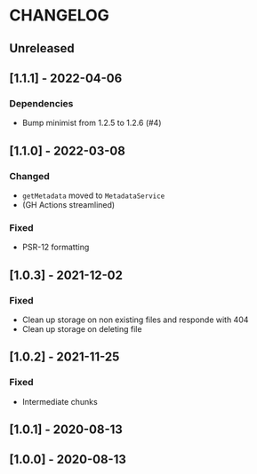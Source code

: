 # CHANGELOG

## Unreleased

## [1.1.1] - 2022-04-06

### Dependencies
- Bump minimist from 1.2.5 to 1.2.6 (#4)

## [1.1.0] - 2022-03-08

### Changed
- `getMetadata` moved to `MetadataService`
- (GH Actions streamlined)

### Fixed
- PSR-12 formatting

## [1.0.3] - 2021-12-02

### Fixed
- Clean up storage on non existing files and responde with 404
- Clean up storage on deleting file

## [1.0.2] - 2021-11-25

### Fixed
- Intermediate chunks

## [1.0.1] - 2020-08-13

## [1.0.0] - 2020-08-13
